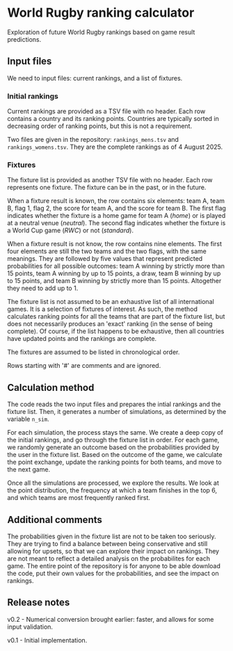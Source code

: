 # World Rugby ranking calculator

Exploration of future World Rugby rankings based on game result predictions.

## Input files

We need to input files: current rankings, and a list of fixtures.

### Initial rankings

Current rankings are provided as a TSV file with no header. 
Each row contains a country and its ranking points. Countries are typically sorted in decreasing order of ranking points, but this is not a requirement.

Two files are given in the repository: `rankings_mens.tsv` and `rankings_womens.tsv`. 
They are the complete rankings as of 4 August 2025.

### Fixtures

The fixture list is provided as another TSV file with no header. 
Each row represents one fixture. 
The fixture can be in the past, or in the future. 

When a fixture result is known, the row contains six elements: team A, team  B, flag 1, flag 2, the score for team A, and the score for team B. 
The first flag indicates whether the fixture is a home game for team A (*home*) or is played at a neutral venue (*neutral*). 
The second flag indicates whether the fixture is a World Cup game (*RWC*) or not (*standard*).

When a fixture result is not know, the row contains nine elements. 
The first four elements are still the two teams and the two flags, with the same meanings. 
They are followed by five values that represent predicted probabilities for all possible outcomes: team A winning by strictly more than 15 points, team A winning by up to 15 points, a draw, team B winning by up to 15 points, and team B winning by strictly more than 15 points. 
Altogether they need to add up to 1.

The fixture list is not assumed to be an exhaustive list of all international games. 
It is a selection of fixtures of interest. 
As such, the method calculates ranking points for all the teams that are part of the fixture list, but does not necessarily produces an 'exact' ranking (in the sense of being complete).
Of course, if the list happens to be exhaustive, then all countries have updated points and the rankings are complete.

The fixtures are assumed to be listed in chronological order.

Rows starting with '#' are comments and are ignored.

## Calculation method

The code reads the two input files and prepares the intial rankings and the fixture list. 
Then, it generates a number of simulations, as determined by the variable `n_sim`.

For each simulation, the process stays the same. We create a deep copy of the initial rankings, and go through the fixture list in order. 
For each game, we randomly generate an outcome based on the probabilities provided by the user in the fixture list. 
Based on the outcome of the game, we calculate the point exchange, update the ranking points for both teams, and move to the next game.

Once all the simulations are processed, we explore the results.
We look at the point distribution, the frequency at which a team finishes in the top 6, and which teams are most frequently ranked first.

## Additional comments

The probabilities given in the fixture list are not to be taken too seriously.
They are trying to find a balance between being conservative and still allowing for upsets, so that we can explore their impact on rankings.
They are not meant to reflect a detailed analysis on the probabilites for each game.
The entire point of the repository is for anyone to be able download the code, put their own values for the probabilities, and see the impact on rankings.

## Release notes

v0.2 - Numerical conversion brought earlier: faster, and allows for some input validation.

v0.1 - Initial implementation.